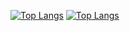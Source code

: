 [![Top Langs](https://github-readme-stats.vercel.app/api/top-langs/?username=victorrschmidt&layout=compact&theme=tokyonight#gh-dark-mode-only)](https://github.com/anuraghazra/github-readme-stats#gh-dark-mode-only)
[![Top Langs](https://github-readme-stats.vercel.app/api/top-langs/?username=victorrschmidt&layout=compact&theme=default&text_color=191919&border_color=b6b4b4#gh-light-mode-only)](https://github.com/anuraghazra/github-readme-stats#gh-light-mode-only)
